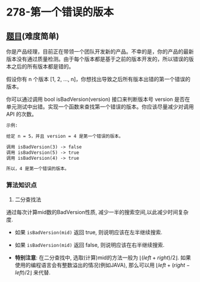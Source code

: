 # 278-第一个错误的版本

## [题目](https://leetcode-cn.com/problems/first-bad-version/)(难度简单)

你是产品经理，目前正在带领一个团队开发新的产品。不幸的是，你的产品的最新版本没有通过质量检测。由于每个版本都是基于之前的版本开发的，所以错误的版本之后的所有版本都是错的。

假设你有 n 个版本 [1, 2, ..., n]，你想找出导致之后所有版本出错的第一个错误的版本。

你可以通过调用 bool isBadVersion(version) 接口来判断版本号 version 是否在单元测试中出错。实现一个函数来查找第一个错误的版本。你应该尽量减少对调用 API 的次数。

~~~markdown
示例:

给定 n = 5，并且 version = 4 是第一个错误的版本。

调用 isBadVersion(3) -> false
调用 isBadVersion(5) -> true
调用 isBadVersion(4) -> true

所以，4 是第一个错误的版本。
~~~

### 算法知识点
1. 二分查找法

通过每次计算mid数的BadVersion性质, 减少一半的搜索空间,以此减少时间复杂度.
- 如果 `isBadVersion(mid)` 返回 true, 则说明应该在左半继续搜索.
- 如果 `isBadVersion(mid)` 返回 false, 则说明应该在右半继续搜索.

- **特别注意**:
在二分查找中, 选取(计算)mid的方法一般为 $\lfloor (left + right) / 2 \rfloor$. 如果使用的编程语言会有整数溢出的情况(例如JAVA), 那么可以用 $\lfloor left + (right - left) / 2 \rfloor$ 来代替.